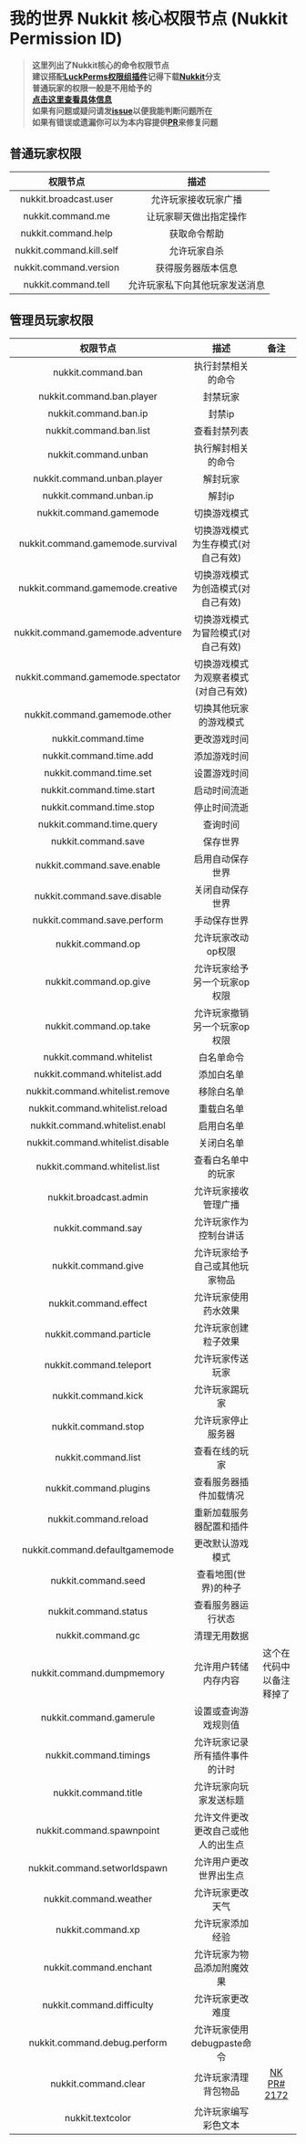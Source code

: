 # 我的世界 Nukkit 核心权限节点 (Nukkit Permission ID)
> **这里列出了Nukkit核心的命令权限节点**  
> **建议搭配[LuckPerms权限组插件](https://github.com/LuckPerms/LuckPerms)记得下载[Nukkit](https://luckperms.net/download)分支**  
> **普通玩家的权限一般是不用给予的**  
> **[点击这里查看具体信息](https://github.com/CloudburstMC/Nukkit/blob/master/src/main/java/cn/nukkit/permission/DefaultPermissions.java)**  
> **如果有问题或疑问请发[issue](https://github.com/stevei5mc/Nukkit_Permission/issues)以便我能判断问题所在**  
> **如果有错误或遗漏你可以为本内容提供[PR](https://github.com/stevei5mc/Nukkit_Permission/pulls)来修复问题**
## 普通玩家权限
|权限节点|描述|
|:-:|:-:|
|nukkit.broadcast.user|允许玩家接收玩家广播|
|nukkit.command.me|让玩家聊天做出指定操作|
|nukkit.command.help|获取命令帮助|
|nukkit.command.kill.self|允许玩家自杀|
|nukkit.command.version|获得服务器版本信息|
|nukkit.command.tell|允许玩家私下向其他玩家发送消息|
## 管理员玩家权限
|权限节点|描述|备注|
|:-:|:-:|:-:|
|nukkit.command.ban|执行封禁相关的命令||
|nukkit.command.ban.player|封禁玩家||
|nukkit.command.ban.ip|封禁ip||
|nukkit.command.ban.list|查看封禁列表||
|nukkit.command.unban|执行解封相关的命令||
|nukkit.command.unban.player|解封玩家||
|nukkit.command.unban.ip|解封ip||
|nukkit.command.gamemode|切换游戏模式||
|nukkit.command.gamemode.survival|切换游戏模式为生存模式(对自己有效)||
|nukkit.command.gamemode.creative|切换游戏模式为创造模式(对自己有效)||
|nukkit.command.gamemode.adventure|切换游戏模式为冒险模式(对自己有效)||
|nukkit.command.gamemode.spectator|切换游戏模式为观察者模式(对自己有效)||
|nukkit.command.gamemode.other|切换其他玩家的游戏模式||
|nukkit.command.time|更改游戏时间||
|nukkit.command.time.add|添加游戏时间||
|nukkit.command.time.set|设置游戏时间||
|nukkit.command.time.start|启动时间流逝||
|nukkit.command.time.stop|停止时间流逝||
|nukkit.command.time.query|查询时间||
|nukkit.command.save|保存世界||
|nukkit.command.save.enable|启用自动保存世界||
|nukkit.command.save.disable|关闭自动保存世界||
|nukkit.command.save.perform|手动保存世界||
|nukkit.command.op|允许玩家改动op权限||
|nukkit.command.op.give|允许玩家给予另一个玩家op权限||
|nukkit.command.op.take|允许玩家撤销另一个玩家op权限||
|nukkit.command.whitelist|白名单命令||
|nukkit.command.whitelist.add|添加白名单||
|nukkit.command.whitelist.remove|移除白名单||
|nukkit.command.whitelist.reload|重载白名单||
|nukkit.command.whitelist.enabl|启用白名单||
|nukkit.command.whitelist.disable|关闭白名单||
|nukkit.command.whitelist.list|查看白名单中的玩家||
|nukkit.broadcast.admin|允许玩家接收管理广播||
|nukkit.command.say|允许玩家作为控制台讲话||
|nukkit.command.give|允许玩家给予自己或其他玩家物品||
|nukkit.command.effect|允许玩家使用药水效果||
|nukkit.command.particle|允许玩家创建粒子效果||
|nukkit.command.teleport|允许玩家传送玩家||
|nukkit.command.kick|允许玩家踢玩家||
|nukkit.command.stop|允许玩家停止服务器||
|nukkit.command.list|查看在线的玩家||
|nukkit.command.plugins|查看服务器插件加载情况||
|nukkit.command.reload|重新加载服务器配置和插件||
|nukkit.command.defaultgamemode|更改默认游戏模式||
|nukkit.command.seed|查看地图(世界)的种子||
|nukkit.command.status|查看服务器运行状态||
|nukkit.command.gc|清理无用数据||
|nukkit.command.dumpmemory|允许用户转储内存内容|这个在代码中以备注释掉了|
|nukkit.command.gamerule|设置或查询游戏规则值||
|nukkit.command.timings|允许玩家记录所有插件事件的计时||
|nukkit.command.title|允许玩家向玩家发送标题||
|nukkit.command.spawnpoint|允许文件更改更改自己或他人的出生点||
|nukkit.command.setworldspawn|允许用户更改世界出生点||
|nukkit.command.weather|允许玩家更改天气||
|nukkit.command.xp|允许玩家添加经验||
|nukkit.command.enchant|允许玩家为物品添加附魔效果||
|nukkit.command.difficulty|允许玩家更改难度||
|nukkit.command.debug.perform|允许玩家使用debugpaste命令||
|nukkit.command.clear|允许玩家清理背包物品|[NK PR# 2172](https://github.com/CloudburstMC/Nukkit/pull/2172)|
|nukkit.textcolor|允许玩家编写彩色文本||